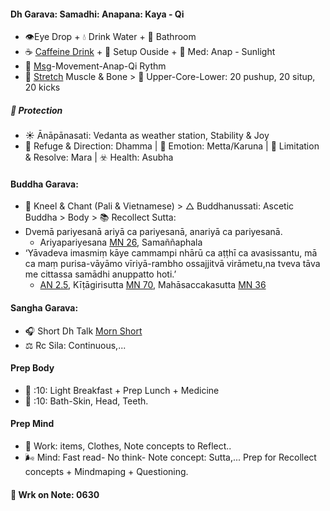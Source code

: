 #### Dh Garava: Samadhi: Anapana: Kaya - Qi
- 👁️Eye Drop + 💧 Drink Water + 🚽 Bathroom
- ☕ [Caffeine Drink](https://github.com/ThanhNguyen24590/Body/blob/main/Food/Drink-Supplement.md) + 🌄 Setup Ouside + 🔅 Med: Anap - Sunlight
- 💫 [Msg](https://github.com/ThanhNguyen24590/Body/blob/main/Exc/lstMsg.md)-Movement-Anap-Qi Rythm
- 🤸 [Stretch](https://github.com/ThanhNguyen24590/Body/blob/main/Exc/R_DexL.md) Muscle & Bone > 💪 Upper-Core-Lower: 20 pushup, 20 situp, 20 kicks
##### 🔵 Protection
- ☀️ Ānāpānasati: Vedanta as weather station, Stability & Joy
- 🙏 Refuge & Direction: Dhamma | 🌌 Emotion: Metta/Karuna | 🍖 Limitation & Resolve: Mara | ☣️ Health: Asubha
#### Buddha Garava:
- 🎼 Kneel & Chant (Pali & Vietnamese) > △ Buddhanussati: Ascetic Buddha > Body > 📚 Recollect Sutta:  
- Dvemā pariyesanā ariyā ca pariyesanā, anariyā ca pariyesanā.
  - Ariyapariyesana [MN 26](https://suttacentral.net/mn26/en/sujato?lang=en), Samaññaphala
- ‘Yāvadeva imasmiṃ kāye cammampi nhārū ca aṭṭhī ca avasissantu, mā ca maṃ purisa-vāyāmo vīriyā-rambho ossajjitvā virāmetu,na tveva tāva me cittassa samādhi anuppatto hoti.’
  - [AN 2.5](https://suttacentral.net/an2.5/en/sujato?lang=en), Kīṭāgirisutta [MN 70](https://suttacentral.net/mn70/en/sujato?lang=en), Mahāsaccakasutta [MN 36](https://suttacentral.net/mn36/en/sujato)
#### Sangha Garava:
- 🎧 Short Dh Talk [Morn Short](https://www.dhammatalks.org/audio/morning/)
- ⚖️ Rc Sila: Continuous,...

#### Prep Body
- 🍵 :10: Light Breakfast + Prep Lunch + Medicine
- 🚿 :10: Bath-Skin, Head, Teeth.
#### Prep Mind
- 🐜 Work: items, Clothes, Note concepts to Reflect..
- 🌬 Mind: Fast read- No think- Note concept: Sutta,... Prep for Recollect concepts + Mindmaping + Questioning.

#### 🚌 Wrk on Note: 0630



